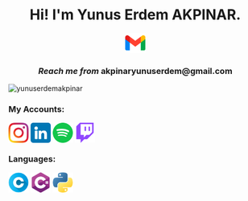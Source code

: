 <h1 align="center">Hi! I'm <b>Yunus Erdem AKPINAR</b>.</h1>

<p align="center"><a href="mailto:yunuserdemakpinar@gmail.com?Subject=İletişim"><img src="https://github.com/yunuserdemakpinar/yunuserdemakpinar/blob/main/images/accounts/gmail.png?raw=true" width="40"></a></p>
<h3 align="center"> <i>Reach me from</i> <b>akpinaryunuserdem@gmail.com</b></h3>

<p align="left">
<img src="https://komarev.com/ghpvc/?username=yunuserdemakpinar&label=Profile%20views&color=0e75b6&style=flat" alt="yunuserdemakpinar"/></p>

<h3 align="left">My Accounts:</h3>
<p align="left">
<a href="hhttps://www.instagram.com/yunusakpinar03/" target="blank"><img align="center" src="https://github.com/yunuserdemakpinar/yunuserdemakpinar/blob/main/images/accounts/instagram.png?raw=true" alt="yunuserdemakpinar" height="40" width="40" /></a>
<a href="https://www.linkedin.com/in/yunus-erdem-akpınar-42201421b/" target="blank"><img align="center" src="https://github.com/yunuserdemakpinar/yunuserdemakpinar/blob/main/images/accounts/linkedin.png?raw=true" alt="yunuserdemakpinar" height="40" width="40" /></a>
<a href="https://open.spotify.com/user/b786hwqkhsrlbiymo3ulw0cmg" target="blank"><img align="center" src="https://github.com/yunuserdemakpinar/yunuserdemakpinar/blob/main/images/accounts/spotify.png?raw=true" alt="yunuserdemakpinar" height="40" width="40" /></a>
<a href="https://www.twitch.tv/sitanwatch" target="blank"><img align="center" src="https://github.com/yunuserdemakpinar/yunuserdemakpinar/blob/main/images/accounts/twitch.png?raw=true" alt="yunuserdemakpinar" height="40" width="40" /></a>
</p>

<h3 align="left">Languages:</h3>
<p align="left">
<a href="https://tr.wikipedia.org/wiki/C_(programlama_dili)" target="blank"><img src="https://github.com/yunuserdemakpinar/yunuserdemakpinar/blob/main/images/languages/c.png?raw=true" alt="c" width="40" height="40"/></a>
<a href="https://tr.wikipedia.org/wiki/C_Sharp" target="blank"><img src="https://github.com/yunuserdemakpinar/yunuserdemakpinar/blob/main/images/languages/csharp.png?raw=true" alt="c" width="40" height="40"/></a>
<a href="https://tr.wikipedia.org/wiki/Python" target="blank"><img src="https://github.com/yunuserdemakpinar/yunuserdemakpinar/blob/main/images/languages/python.png?raw=true" alt="c" width="40" height="40"/></a>
</p>
